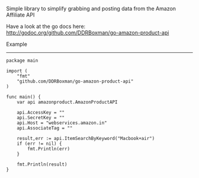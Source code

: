 Simple library to simplify grabbing and posting data from the Amazon Affiliate API

Have a look at the go docs here:
http://godoc.org/github.com/DDRBoxman/go-amazon-product-api

Example
_______

	package main

	import (
		"fmt"
		"github.com/DDRBoxman/go-amazon-product-api"
	)

	func main() {
		var api amazonproduct.AmazonProductAPI

		api.AccessKey = ""
		api.SecretKey = ""
		api.Host = "webservices.amazon.in"
		api.AssociateTag = ""

		result,err := api.ItemSearchByKeyword("Macbook+air")
		if (err != nil) {
			fmt.Println(err)
		}

		fmt.Println(result)
	}
